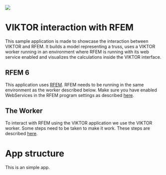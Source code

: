 ![](https://img.shields.io/badge/SDK-v14.0.0-blue) <Please check version is the same as specified in requirements.txt>

# VIKTOR interaction with RFEM

This sample application is made to showcase the interaction between VIKTOR and RFEM. It builds a model representing a truss, uses a VIKTOR worker running in an environment where RFEM is running with its web service enabled and visualizes the calculations inside the VIKTOR interface.

## RFEM 6

This application uses [RFEM](https://www.dlubal.com/en). RFEM needs to be running in the same environment as the worker described below. Make sure you have enabled WebServices in the RFEM program settings as described [here](https://github.com/Dlubal-Software/RFEM_Python_Client).

## The Worker

To interact with RFEM using the VIKTOR application we use the VIKTOR worker. Some steps need to be taken to make it work. These steps are described [here](app/lib/README.md).

# App structure 
This is an simple app.